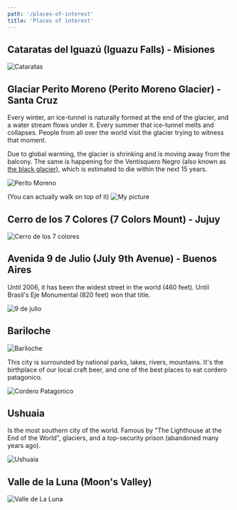 ```yaml
---
path: '/places-of-interest'
title: 'Places of interest'
---
```


## Cataratas del Iguazú (Iguazu Falls) - Misiones

![Cataratas](https://www.economis.com.ar/wp-content/uploads/2018/11/cataratas-iguazu.jpg)


## Glaciar Perito Moreno (Perito Moreno Glacier) - Santa Cruz

Every winter, an ice-tunnel is naturally formed at the end of the glacier, and a water stream flows under it. Every summer that ice-tunnel melts and collapses. People from all over the world visit the glacier trying to witness that moment.

Due to global warming, the glacier is shrinking and is moving away from the balcony. The same is happening for the Ventisquero Negro (also known as [the black glacier](https://www.tripadvisor.com.ar/Attraction_Review-g312848-d10001307-Reviews-Ventisquero_Negro-San_Carlos_de_Bariloche_Province_of_Rio_Negro_Patagonia.html)), which is estimated to die within the next 15 years.

![Perito Moreno](https://media.minutouno.com/adjuntos/150/imagenes/023/623/0023623296.jpg)

(You can actually walk on top of it)
![My picture](https://lh3.googleusercontent.com/Dn8hCVlhtBob-xXAfC9AN6XgYklljMxnuL5N8JkwYXAIamaFP_KYkFn2ZBS1OvCVPqxSuWw9hqwfu7_1_iwIuMe5XoOdJkUzQ_thY2CwbM8d81vF8Slhiv5HGzQnODPn4lIliWd6n1ZttI5XDV0qI18I9VD1cHkGnmV3vfJgRSsTEUMnzCR2DNl6iifZ1chdNse1FNdcUa9WlMVagIDkxZVfU0Z5droAlpuct15la90CtShTluDjvGkc_xKbyjKD8FCcOFj82IE1tMtOJyZvZwTV_ovFUVWs_ioWT_KQr2hmHzu9TteHw89DnjhyQyhu71CO_gG9pRM7Pxl0KCNTrY_SYqgaAtSmLurS52vUs4rVei6ehbHKpp2EKm6eUXxJ4CaEe0VKAT4sMQn5xWtEePj9nm_vPe9l6nI49a9NA6RmSfN6ujS8NaP_fViObY5wxS5TPXAPgdSV8WxTCRLjyMBlvjwln8vOqi4Yc4VfnZLhdhhA6B06OysKie1s_rmr39PU9y4cWA5wCbT5OjivcDLd62GE55Upuvpj3507jwsiQKkZv44sy_o66TWWR57yzQrl2krw-gRAxBhe7OvfIvJMIHaRFyOmFF3t09bOFB96R5laOCrKPmFF06G6Bvsm-nidlAadyWKvgxv-fNzBx76lr-OpZfReoh_C4NiFPmSn4Vb_4sn-xANtD-dmA9v780PzOzkggDAto5a2UeWrH_RnyuZzkp964z6N9IK0lFC1PKst=w1776-h1332-no)

## Cerro de los 7 Colores (7 Colors Mount) - Jujuy

![Cerro de los 7 colores](https://images.clarin.com/2017/06/11/B1vycyjMb_1256x620__2.jpg#1545839870339)

## Avenida 9 de Julio (July 9th Avenue) - Buenos Aires

Until 2006, it has been the widest street in the world (460 feet). Until Brasil's Eje Monumental (820 feet) won that title.

![9 de julio](https://ugc.kn3.net/i/760x/https://www.buenosaires.travel/wp-content/buenosaires_uploads/avenida-9-de-julio-801x563.jpg)

## Bariloche

![Bariloche](https://www.lugaresturisticosdeargentina.com/wp-content/uploads/2018/05/bariloche-nieve-2017-696x392.jpg)


This city is surrounded by national parks, lakes, rivers, mountains. It's the birthplace of our local craft beer, and one of the best places to eat cordero patagonico.

![Cordero Patagonico](https://t3.kn3.net/taringa/0/3/8/0/8/1/keko18_m/E5B.jpg)


## Ushuaia

Is the most southern city of the world. Famous by "The Lighthouse at the End of the World", glaciers, and a top-security prison (abandoned many years ago).

![Ushuaia](https://www.lugaresturisticosdeargentina.com/wp-content/uploads/2018/05/Ushuaia-1200_opt-696x290.jpg)

## Valle de la Luna (Moon's Valley)

![Valle de La Luna](https://storage.googleapis.com/chile-travel-static-content/2016/04/Valle-de-la-Luna-shutterstock-ATR78.jpg)
